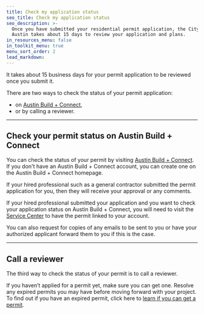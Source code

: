```yaml
---
title: Check my application status
seo_title: Check my application status
seo_description: >-
  Once you have submitted your residential permit application, the City of
  Austin takes about 15 days to review your application and plans.
in_resources_menu: false
in_toolkit_menu: true
menu_sort_order: 2
lead_markdown:
---
```



It takes about 15 business days for your permit application to be reviewed once you submit it.

There are two ways to check the status of your permit application:

* on [Austin Build + Connect](https://abc.austintexas.gov/web/permit/index),
* or by calling a reviewer.

---

## Check your permit status on Austin Build + Connect

You can check the status of your permit by visiting [Austin Build + Connect](https://abc.austintexas.gov/web/permit/index). If you don't have an Austin Build + Connect account, you can create one on the Austin Build + Connect homepage.

If your hired professional such as a general contractor submitted the permit application for you, then they will receive your approval or any comments.

If your hired professional submitted your application and you want to check your application status on Austin Build + Connect, you will need to visit the [Service Center](/residential/resources/contact/#service-center) to have the permit linked to your account.

You can also request for copies of any emails to be sent to you or have your authorized applicant forward them to you if this is the case.

---

## Call a reviewer

The third way to check the status of your permit is to call a reviewer.

If you haven’t applied for a permit yet, make sure you can get one. Resolve any expired permits you may have before moving forward with your project. To find out if you have an expired permit, click here to [learn if you can get a permit](/residential/residential-toolkit/can-i-get-a-permit/).